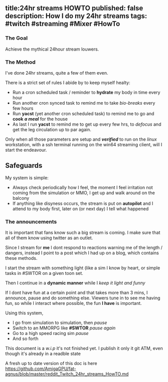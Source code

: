 title:24hr streams HOWTO
published: false
description: How I do my 24hr streams
tags: #twitch #streaming #Mixer #HowTo
--

### The Goal

Achieve the mythical 24hour stream louwers.

### The Method
I've done 24hr streams, quite a few of them even.

There is a strict set of rules I abide by to keep myself healty:

- Run a cron scheduled task / reminder to **hydrate** my body in time every hour
- Run another cron synced task to remind me to take _bio-breaks_ every few hours
- Run **yacst** (yet another cron scheduled task) to remind me to go and **cook** _**a meal**_ for the house
- As last I run **yacst** to remind me to get up every few hrs, to _defocus_ and get the leg circulation up to par again.

Only when all those parameters are setup and _**verified**_ to run on the _linux_ workstation, with a ssh terminal running on the win64 streaming client, will I start the endeavour.

## Safeguards
My system is simple:

- Always check periodically how I feel, the moment I feel irritation not coming from the simulation or MMO, I get up and walk around on the balcony
- If anything like disyness occurs, the stream is put on **autopilot** and I attend to my body first, later on (or next day) I tell what happened


### The announcements

It is important that fans know such a big stream is coming. I make sure that all of them know using twitter as an outlet.

Since I stream for **me** I dont respond to reactions warning me of the length / dangers, instead I point to a post which I had up on a blog, which contains these methods.

I start the stream with something light (like a sim I know by heart, or simple tasks in #SWTOR on a given toon set.

Then I continue in a **dynamic manner** while I _keep it light and funny_

If I dont have fun at a certain point and that takes more than 3 mins, I announce, pause and do something else. Viewers tune in to see me having fun, so while I interact where possible, the fun **I have** is important.


Using this system,
- I go from simulation to simulation, then _pause_
- Switch to an MMORPG like **#SWTOR** _pause again_
- Go to a high speed racing sim _pause_
- And so forth






This document is a _w.i.p_ it's not finished yet. I publish it only it git ATM, even though it's already in a readble state


A fresh up to date version of this doc is here
<https://github.com/AmigaGPU/fat-agnus/blob/master/reddit_Twitch_24hr_streams_HowTO.md>